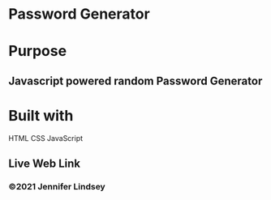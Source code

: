 # Password Generator

# Purpose 
## Javascript powered random Password Generator

# Built with
HTML
CSS
JavaScript

## Live Web Link




### ©2021 Jennifer Lindsey
